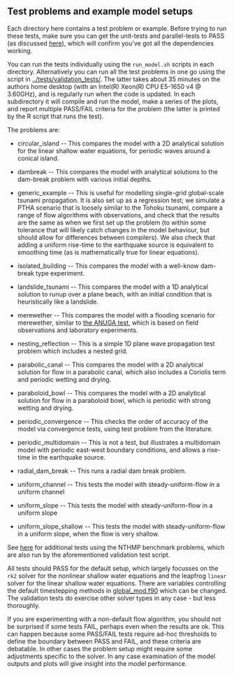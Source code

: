 Test problems and example model setups
--------------------------------------

Each directory here contains a test problem or example. Before trying to run these tests, make sure you can get the unit-tests and parallel-tests to PASS (as discussed [here](../README.md)), which will confirm you've got all the dependencies working.

You can run the tests individually using the `run_model.sh` scripts in each directory. Alternatively you can run all the test problems in one go using the script in [../tests/validation_tests/](../tests/validation_tests/). The latter takes about 35 minutes on the authors home desktop (with an Intel(R) Xeon(R) CPU E5-1650 v4 @ 3.60GHz), and is regularly run when the code is updated. In each subdirectory it will compile and run the model, make a series of the plots, and report multiple PASS/FAIL criteria for the problem (the latter is printed by the R script that runs the test). 

The problems are:

* circular_island -- This compares the model with a 2D analytical solution for the linear shallow water equations, for periodic waves around a conical island.

* dambreak -- This compares the model with analytical solutions to the dam-break problem with various initial depths.

* generic_example -- This is useful for modelling single-grid global-scale tsunami propagation. It is also set up as a regression test; we simulate a PTHA scenario that is loosely similar to the Tohoku tsunami, compare a range of flow algorithms with observations, and check that the results are the same as when we first set up the problem (to within some tolerance that will likely catch changes in the model behaviour, but should allow for differences between compilers). We also check that adding a uniform rise-time to the earthquake source is equivalent to smoothing time (as is mathematically true for linear equations).

* isolated_building -- This compares the model with a well-know dam-break type experiment.

* landslide_tsunami -- This compares the model with a 1D analytical solution to runup over a plane beach, with an initial condition that is heuristically like a landslide.

* merewether -- This compares the model with a flooding scenario for merewether, similar to [the ANUGA test](https://github.com/GeoscienceAustralia/anuga_core/tree/master/validation_tests/case_studies/merewether), which is based on field observations and laboratory experiments.

* nesting_reflection -- This is a simple 1D plane wave propagation test problem which includes a nested grid. 

* parabolic_canal -- This compares the model with a 2D analytical solution for flow in a parabolic canal, which also includes a Coriolis term and periodic wetting and drying.

* paraboloid_bowl -- This compares the model with a 2D analytical solution for flow in a paraboloid bowl, which is periodic with strong wetting and drying.

* periodic_convergence -- This checks the order of accuracy of the model via convergence tests, using test problem from the literature.

* periodic_multidomain -- This is not a test, but illustrates a multidomain model with periodic east-west boundary conditions, and allows a rise-time in the earthquake source.

* radial_dam_break -- This runs a radial dam break problem.

* uniform_channel -- This tests the model with steady-uniform-flow in a uniform channel

* uniform_slope -- This tests the model with steady-uniform-flow in a uniform slope

* uniform_slope_shallow -- This tests the model with steady-uniform-flow in a uniform slope, when the flow is very shallow.

See [here](./nthmp) for additional tests using the NTHMP benchmark problems, which are also run by the aforementioned validation test script.

All tests should PASS for the default setup, which largely focusses on the `rk2` solver for the nonlinear shallow water equations and the leapfrog `linear` solver for the linear shallow water equations. There are variables controlling the default timestepping methods in [global_mod.f90](../src/shallow_water/global_mod.f90) which can be changed. The validation tests do exercise other solver types in any case - but less thoroughly. 

If you are experimenting with a non-default flow algorithm, you should not be surprised if some tests FAIL, perhaps even when the results are ok. This can happen because some PASS/FAIL tests require ad-hoc thresholds to define the boundary between PASS and FAIL, and these criteria are debatable. In other cases the problem setup might require some adjustments specific to the solver. In any case examination of the model outputs and plots will give insight into the model performance.

